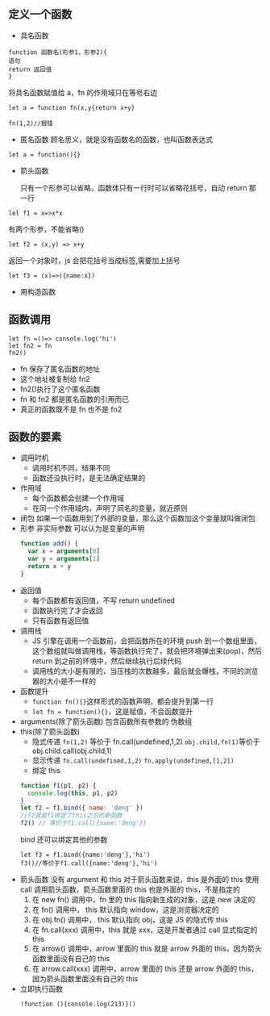 ## 定义一个函数

- 具名函数

```
function 函数名(形参1，形参2){
语句
return 返回值
}
```

将具名函数赋值给 a，fn 的作用域只在等号右边

```
let a = function fn(x,y{return x+y}

fn(1,2)//报错
```

- 匿名函数
  顾名思义，就是没有函数名的函数，也叫函数表达式

```
let a = function(){}
```

- 箭头函数

  只有一个形参可以省略，函数体只有一行时可以省略花括号，自动 return 那一行

```
lel f1 = x=>x*x
```

有两个形参，不能省略()

```
let f2 = (x,y) => x+y
```

返回一个对象时，js 会把花括号当成标签,需要加上括号

```
let f3 = (x)=>({name:x})
```

- 用构造函数

## 函数调用

```
let fn =()=> console.log('hi')
let fn2 = fn
fn2()
```

- fn 保存了匿名函数的地址
- 这个地址被复制给 fn2
- fn2()执行了这个匿名函数
- fn 和 fn2 都是匿名函数的引用而已
- 真正的函数既不是 fn 也不是 fn2

## 函数的要素

- 调用时机
  - 调用时机不同，结果不同
  - 函数还没执行时，是无法确定结果的
- 作用域
  - 每个函数都会创建一个作用域
  - 在同一个作用域内，声明了同名的变量，就近原则
- 闭包
  如果一个函数用到了外部的变量，那么这个函数加这个变量就叫做闭包
- 形参
  非实际参数
  可以认为是变量的声明
  ```js
  function add() {
    var x = arguments[0]
    var y = arguments[1]
    return x + y
  }
  ```
- 返回值
  - 每个函数都有返回值，不写 return undefined
  - 函数执行完了才会返回
  - 只有函数有返回值
- 调用栈
  - JS 引擎在调用一个函数前，会把函数所在的环境 push 到一个数组里面，这个数组就叫做调用栈，等函数执行完了，就会把环境弹出来(pop)，然后 return 到之前的环境中，然后继续执行后续代码
  - 调用栈的大小是有限的，当压栈的次数越多，最后就会爆栈，不同的浏览器的大小是不一样的
- 函数提升
  - `function fn(){}`这样形式的函数声明，都会提升到第一行
  - `let fn = function(){}`，这是赋值，不会函数提升
- arguments(除了箭头函数)
  包含函数所有参数的 伪数组
- this(除了箭头函数)
  - 隐式传递
    `fn(1,2)` 等价于 fn.call(undefined,1,2)
    `obj.child,fn(1)`等价于 obj.child.call(obj.child,1)
  - 显示传递
    `fn.call(undefined,1,2)`
    `fn.apply(undefined,[1,2])`
  - 绑定 this
  ```js
  function f1(p1, p2) {
    console.log(this, p1, p2)
  }
  let f2 = f1.bind({ name: 'deng' })
  //f2就是f1绑定了this之后的新函数
  f2() // 等价于f1.call({name:'deng'})
  ```
  bind 还可以绑定其他的参数
  ```
  let f3 = f1.bind({name:'deng'},'hi')
  f3()//等价于f1.call({name:'deng'},'hi')
  ```
- 箭头函数
  没有 argument 和 this
  对于箭头函数来说，this 是外面的 this
  使用 call 调用箭头函数，箭头函数里面的 this 也是外面的 this，不是指定的
  1. 在 new fn() 调用中，fn 里的 this 指向新生成的对象，这是 new 决定的
  2. 在 fn() 调用中， this 默认指向 window，这是浏览器决定的
  3. 在 obj.fn() 调用中， this 默认指向 obj，这是 JS 的隐式传 this
  4. 在 fn.call(xxx) 调用中，this 就是 xxx，这是开发者通过 call 显式指定的 this
  5. 在 arrow() 调用中，arrow 里面的 this 就是 arrow 外面的 this，因为箭头函数里面没有自己的 this
  6. 在 arrow.call(xxx) 调用中，arrow 里面的 this 还是 arrow 外面的 this，因为箭头函数里面没有自己的 this
- 立即执行函数
  ```
  !function (){console.log(213)}()
  ```
